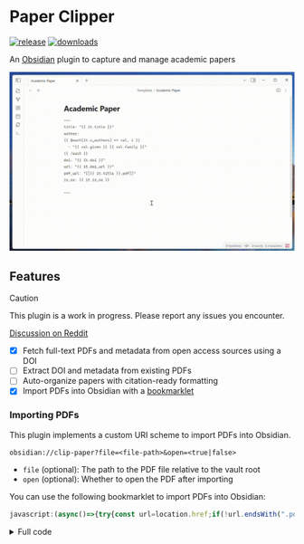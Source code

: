 # Paper Clipper

[![release](https://img.shields.io/github/manifest-json/v/ras0q/obsidian-paper-clipper.svg?color=A68AF9&style=for-the-badge&logo=github)](https://github.com/ras0q/obsidian-paper-clipper/releases/latest)
[![downloads](https://img.shields.io/badge/dynamic/json?url=https://raw.githubusercontent.com/obsidianmd/obsidian-releases/master/community-plugin-stats.json&query=$['paper-clipper'].downloads&label=Downloads&color=A68AF9&style=for-the-badge&logo=obsidian&)](https://obsidian.md/plugins?id=paper-clipper)

An [Obsidian](https://obsidian.md/) plugin to capture and manage academic papers

![thumbnail](./public/thumbnail.gif)

## Features

> [!CAUTION]
> This plugin is a work in progress. Please report any issues you encounter.
>
> [Discussion on Reddit](https://www.reddit.com/r/ObsidianMD/comments/1ioa6ai/creating_a_plugin_that_clips_academic_papers_by/)

- [x] Fetch full-text PDFs and metadata from open access sources using a DOI
- [ ] Extract DOI and metadata from existing PDFs
- [ ] Auto-organize papers with citation-ready formatting
- [x] Import PDFs into Obsidian with a [bookmarklet](#importing-pdfs)

### Importing PDFs

This plugin implements a custom URI scheme to import PDFs into Obsidian.

```plaintext
obsidian://clip-paper?file=<file-path>&open=<true|false>
```

- `file` (optional): The path to the PDF file relative to the vault root
- `open` (optional): Whether to open the PDF after importing

You can use the following bookmarklet to import PDFs into Obsidian:

```js
javascript:(async()=>{try{const url=location.href;if(!url.endsWith(".pdf"))throw"not a PDF file";const title=(document.title||document.location.pathname).replace(/[\\\/:*?"<>|]/g,"");const filePath=`papers/${title}.pdf`;const pdf=await(await fetch(url)).bytes();const binaryString=pdf.reduce((acc,byte)=>acc+String.fromCharCode(byte),"");const base64Data=btoa(binaryString);await navigator.clipboard.writeText(base64Data);location.href=`obsidian://clip-paper?file=${encodeURIComponent(filePath)}&open=true`;}catch(error){alert(`Error: ${error}`);console.error(error);}})();
```

<details>

<summary>Full code</summary>

```js
javascript:(async () => {
  try {
    const url = location.href;
    if (!url.endsWith(".pdf")) throw "not a PDF file";

    const title = (document.title || document.location.pathname)
      .replace(/[\\\/:*?"<>|]/g, "");
    const filePath = `papers/${title}.pdf`;

    const pdf = await (await fetch(url)).bytes();

    const binaryString = pdf.reduce(
      (acc, byte) => acc + String.fromCharCode(byte),
      "",
    );
    const base64Data = btoa(binaryString);

    await navigator.clipboard.writeText(base64Data);
    location.href = `obsidian://clip-paper?file=${encodeURIComponent(filePath)}&open=true`;
  } catch (error) {
    alert(`Error: ${error}`);
    console.error(error);
  }
})();
```

</details>
